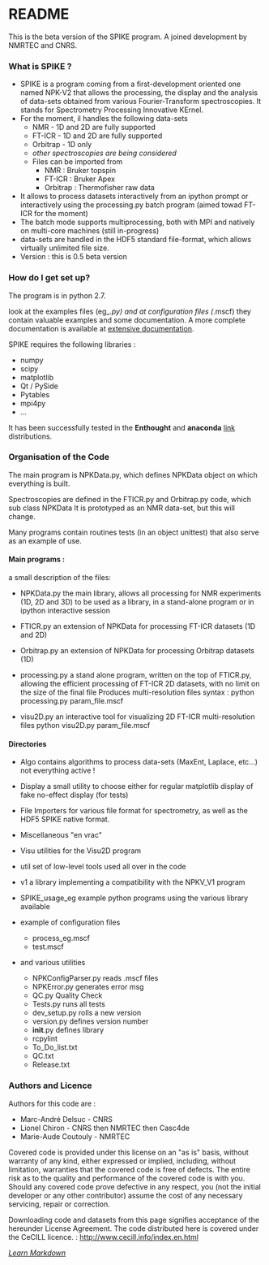 # README #

This is the beta version of the SPIKE program. A joined development by NMRTEC and CNRS.

### What is SPIKE ? ###

* SPIKE is a program coming from a first-development oriented one named NPK-V2 that allows the processing, the display and the analysis of data-sets obtained from various Fourier-Transform spectroscopies.
It stands for Spectrometry Processing Innovative KErnel.
* For the moment, il handles the following data-sets
    * NMR - 1D and 2D are fully supported
    * FT-ICR - 1D and 2D are fully supported
    * Orbitrap - 1D only
    * _other spectroscopies are being considered_
    * Files can be imported from
        * NMR : Bruker topspin
        * FT-ICR : Bruker Apex
        * Orbitrap : Thermofisher raw data
* It allows to process datasets interactively from an ipython prompt
or interactively using the processing.py batch program (aimed towad FT-ICR for the moment)
* The batch mode supports multiprocessing, both with MPI and natively on multi-core machines (still in-progress)
* data-sets are handled in the HDF5 standard file-format, which allows virtually unlimited file size.
* Version : this is 0.5 beta version


### How do I get set up? ###
The program is in python 2.7.

look at the examples files (eg_*.py) and at configuration files (*.mscf)
they contain valuable examples and some documentation.
A more complete documentation is available at [extensive documentation]('_build/html/index.html').

SPIKE requires the following libraries :
* numpy
* scipy
* matplotlib
* Qt / PySide
* Pytables
* mpi4py
* ...

It has been successfully tested in the **Enthought** and **anaconda** [link](http://continuum.io/downloads) distributions.


### Organisation of the Code ###

The main program is NPKData.py, which defines NPKData object on which everything is built.

Spectroscopies are defined in the FTICR.py and Orbitrap.py code, which sub class NPKData
It is prototyped as an NMR data-set, but this will change.

Many programs contain routines tests (in an object unittest) that also serve as an example of use.


#### Main programs :
a small description of the files:
- NPKData.py
   the main library, allows all processing for NMR experiments (1D, 2D and 3D)
   to be used as a library, in a stand-alone program or in ipython interactive session
- FTICR.py
   an extension of NPKData for processing FT-ICR datasets (1D and 2D)
- Orbitrap.py
   an extension of NPKData for processing Orbitrap datasets (1D)

- processing.py
   a stand alone program, written on the top of FTICR.py, allowing the efficient processing
   of FT-ICR 2D datasets, with no limit on the size of the final file
   Produces multi-resolution files
   syntax :  python processing.py param_file.mscf 
- visu2D.py
   an interactive tool for visualizing 2D FT-ICR multi-resolution files
   python visu2D.py param_file.mscf

#### Directories
- Algo
   contains algorithms to process data-sets
   (MaxEnt, Laplace, etc...) not everything active !
- Display
   a small utility to choose either for regular matplotlib display of fake no-effect display (for tests)
- File
   Importers for various file format for spectrometry, as well as the HDF5 SPIKE native format.
- Miscellaneous
   "en vrac"
- Visu
   utilities for the Visu2D program
- util
   set of low-level tools used all over in the code
- v1
   a library implementing a compatibility with the NPKV_V1 program
- SPIKE_usage_eg
   example python programs using the various library available

- example of configuration files
    - process_eg.mscf
    - test.mscf

- and various utilities

    - NPKConfigParser.py	reads .mscf files
    - NPKError.py			generates error msg
    - QC.py				Quality Check
    - Tests.py				runs all tests
    - dev_setup.py			rolls a new version
    - version.py			defines version number
    - __init__.py			defines library
    - rcpylint				
    - To_Do_list.txt
    - QC.txt
    - Release.txt


### Authors and Licence ###
Authors for this code are :

- Marc-André Delsuc - CNRS
- Lionel Chiron - CNRS then NMRTEC then Casc4de
- Marie-Aude Coutouly - NMRTEC

Covered code is provided under this license on an "as is" basis, without warranty of any kind, either expressed or implied, including, without limitation, warranties that the covered code is free of defects. The entire risk as to the quality and performance of the covered code is with you. Should any covered code prove defective in any respect, you (not the initial developer or any other contributor) assume the cost of any necessary servicing, repair or correction.

Downloading code and datasets from this page signifies acceptance of the hereunder License Agreement. The code distributed here is covered under the CeCILL licence. : http://www.cecill.info/index.en.html

*[Learn Markdown](https://bitbucket.org/tutorials/markdowndemo)*